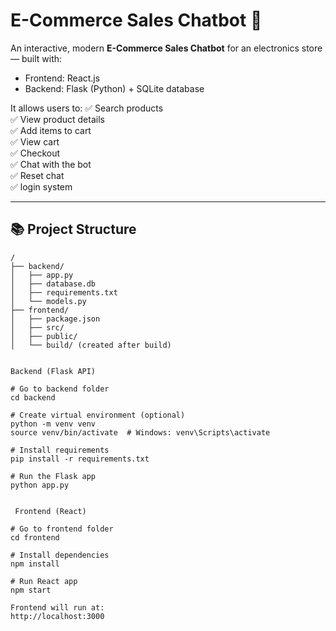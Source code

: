 # E-Commerce Sales Chatbot 🚀

An interactive, modern **E-Commerce Sales Chatbot** for an electronics store — built with:
- Frontend: React.js
- Backend: Flask (Python) + SQLite database

It allows users to:
✅ Search products  
✅ View product details  
✅ Add items to cart  
✅ View cart  
✅ Checkout  
✅ Chat with the bot  
✅ Reset chat  
✅ login system  

---

## 📚 Project Structure

```plaintext
/
├── backend/
│   ├── app.py
│   ├── database.db
│   ├── requirements.txt
│   └── models.py
├── frontend/
│   ├── package.json
│   ├── src/
│   ├── public/
│   └── build/ (created after build)


Backend (Flask API)

# Go to backend folder
cd backend

# Create virtual environment (optional)
python -m venv venv
source venv/bin/activate  # Windows: venv\Scripts\activate

# Install requirements
pip install -r requirements.txt

# Run the Flask app
python app.py


 Frontend (React)

# Go to frontend folder
cd frontend

# Install dependencies
npm install

# Run React app
npm start

Frontend will run at:
http://localhost:3000


